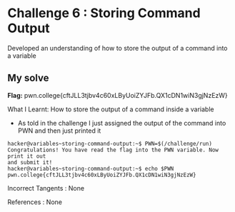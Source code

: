 # Challenge 6 : Storing Command Output

Developed an understanding of how to store the output of a command into a variable

## My solve

**Flag:** pwn.college{cftJLL3tjbv4c60xLByUoiZYJFb.QX1cDN1wiN3gjNzEzW}

What I Learnt: How to store the output of a command inside a variable

- As told in the challenge I just assigned the output of the command into PWN and then just printed it

```
hacker@variables~storing-command-output:~$ PWN=$(/challenge/run)
Congratulations! You have read the flag into the PWN variable. Now print it out
and submit it!
hacker@variables~storing-command-output:~$ echo $PWN
pwn.college{cftJLL3tjbv4c60xLByUoiZYJFb.QX1cDN1wiN3gjNzEzW}
```

Incorrect Tangents :
None

References :
None
